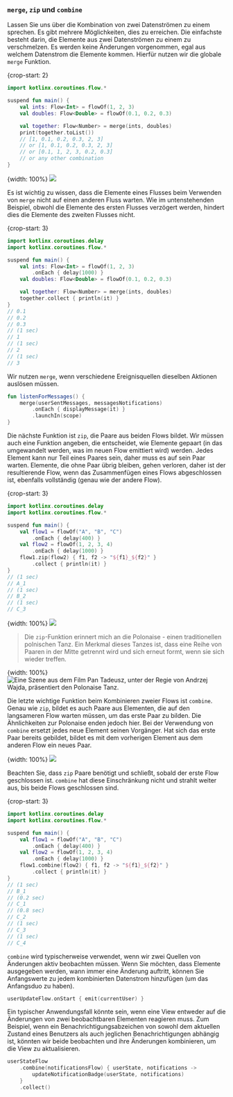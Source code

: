 ### `merge`, `zip` und `combine`

Lassen Sie uns über die Kombination von zwei Datenströmen zu einem sprechen. Es gibt mehrere Möglichkeiten, dies zu erreichen. Die einfachste besteht darin, die Elemente aus zwei Datenströmen zu einem zu verschmelzen. Es werden keine Änderungen vorgenommen, egal aus welchem Datenstrom die Elemente kommen. Hierfür nutzen wir die globale `merge` Funktion.

{crop-start: 2}
```kotlin
import kotlinx.coroutines.flow.*

suspend fun main() {
    val ints: Flow<Int> = flowOf(1, 2, 3)
    val doubles: Flow<Double> = flowOf(0.1, 0.2, 0.3)

    val together: Flow<Number> = merge(ints, doubles)
    print(together.toList())
    // [1, 0.1, 0.2, 0.3, 2, 3]
    // or [1, 0.1, 0.2, 0.3, 2, 3]
    // or [0.1, 1, 2, 3, 0.2, 0.3]
    // or any other combination
}
```


{width: 100%}
![](merge.png)

Es ist wichtig zu wissen, dass die Elemente eines Flusses beim Verwenden von `merge` nicht auf einen anderen Fluss warten. Wie im untenstehenden Beispiel, obwohl die Elemente des ersten Flusses verzögert werden, hindert dies die Elemente des zweiten Flusses nicht.

{crop-start: 3}
```kotlin
import kotlinx.coroutines.delay
import kotlinx.coroutines.flow.*

suspend fun main() {
    val ints: Flow<Int> = flowOf(1, 2, 3)
        .onEach { delay(1000) }
    val doubles: Flow<Double> = flowOf(0.1, 0.2, 0.3)

    val together: Flow<Number> = merge(ints, doubles)
    together.collect { println(it) }
}
// 0.1
// 0.2
// 0.3
// (1 sec)
// 1
// (1 sec)
// 2
// (1 sec)
// 3
```


Wir nutzen `merge`, wenn verschiedene Ereignisquellen dieselben Aktionen auslösen müssen.


```kotlin
fun listenForMessages() {
    merge(userSentMessages, messagesNotifications)
        .onEach { displayMessage(it) }
        .launchIn(scope)
}
```

Die nächste Funktion ist `zip`, die Paare aus beiden Flows bildet. Wir müssen auch eine Funktion angeben, die entscheidet, wie Elemente gepaart (in das umgewandelt werden, was im neuen Flow emittiert wird) werden. Jedes Element kann nur Teil eines Paares sein, daher muss es auf sein Paar warten. Elemente, die ohne Paar übrig bleiben, gehen verloren, daher ist der resultierende Flow, wenn das Zusammenfügen eines Flows abgeschlossen ist, ebenfalls vollständig (genau wie der andere Flow).

{crop-start: 3}
```kotlin
import kotlinx.coroutines.delay
import kotlinx.coroutines.flow.*

suspend fun main() {
    val flow1 = flowOf("A", "B", "C")
        .onEach { delay(400) }
    val flow2 = flowOf(1, 2, 3, 4)
        .onEach { delay(1000) }
    flow1.zip(flow2) { f1, f2 -> "${f1}_${f2}" }
        .collect { println(it) }
}
// (1 sec)
// A_1
// (1 sec)
// B_2
// (1 sec)
// C_3
```

{width: 100%}
![](zip.png)

> Die `zip`-Funktion erinnert mich an die Polonaise - einen traditionellen polnischen Tanz. Ein Merkmal dieses Tanzes ist, dass eine Reihe von Paaren in der Mitte getrennt wird und sich erneut formt, wenn sie sich wieder treffen. 

{width: 100%}
![Eine Szene aus dem Film Pan Tadeusz, unter der Regie von Andrzej Wajda, präsentiert den Polonaise Tanz.](polonaise_dance.jpeg)

Die letzte wichtige Funktion beim Kombinieren zweier Flows ist `combine`. Genau wie `zip`, bildet es auch Paare aus Elementen, die auf den langsameren Flow warten müssen, um das erste Paar zu bilden. Die Ähnlichkeiten zur Polonaise enden jedoch hier. Bei der Verwendung von `combine` ersetzt jedes neue Element seinen Vorgänger. Hat sich das erste Paar bereits gebildet, bildet es mit dem vorherigen Element aus dem anderen Flow ein neues Paar.

{width: 100%}
![](combine.png)

Beachten Sie, dass `zip` Paare benötigt und schließt, sobald der erste Flow geschlossen ist. `combine` hat diese Einschränkung nicht und strahlt weiter aus, bis beide Flows geschlossen sind.

{crop-start: 3}
```kotlin
import kotlinx.coroutines.delay
import kotlinx.coroutines.flow.*

suspend fun main() {
    val flow1 = flowOf("A", "B", "C")
        .onEach { delay(400) }
    val flow2 = flowOf(1, 2, 3, 4)
        .onEach { delay(1000) }
    flow1.combine(flow2) { f1, f2 -> "${f1}_${f2}" }
        .collect { println(it) }
}
// (1 sec)
// B_1
// (0.2 sec)
// C_1
// (0.8 sec)
// C_2
// (1 sec)
// C_3
// (1 sec)
// C_4
```


`combine` wird typischerweise verwendet, wenn wir zwei Quellen von Änderungen aktiv beobachten müssen. Wenn Sie möchten, dass Elemente ausgegeben werden, wann immer eine Änderung auftritt, können Sie Anfangswerte zu jedem kombinierten Datenstrom hinzufügen (um das Anfangsduo zu haben).


```kotlin
userUpdateFlow.onStart { emit(currentUser) }
```


Ein typischer Anwendungsfall könnte sein, wenn eine View entweder auf die Änderungen von zwei beobachtbaren Elementen reagieren muss. Zum Beispiel, wenn ein Benachrichtigungsabzeichen von sowohl dem aktuellen Zustand eines Benutzers als auch jeglichen Benachrichtigungen abhängig ist, könnten wir beide beobachten und ihre Änderungen kombinieren, um die View zu aktualisieren.


```kotlin
userStateFlow
    .combine(notificationsFlow) { userState, notifications ->
        updateNotificationBadge(userState, notifications)
    }
    .collect()
```


